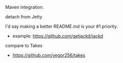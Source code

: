 
Maven integration.

detach from Jetty

I'd say making a better README.md is your #1 priority. 
* example: https://github.com/getjackd/jackd

compare to Takes
* https://github.com/yegor256/takes
